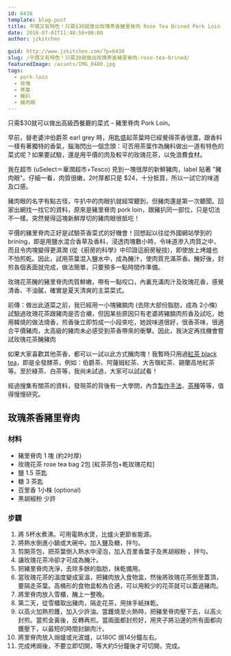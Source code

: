 ```yaml
---
id: 6438
template: blog-post
title: 平價又有特色！只需$30就做出玫瑰茶香豬里脊肉 Rose Tea Brined Pork Loin
date: 2016-07-01T11:48:58+00:00
author: jzkitchen

guid: http://www.jzkitchen.com/?p=6438
slug: /平價又有特色！只需30就做出玫瑰茶香豬里脊肉-rose-tea-brined/
featuredImage: /assets/IMG_0480.jpg
tags:
  - pork-loin
  - 玫塊
  - 茶葉
  - 豬扒
  - 豬肉眼
---
```

只需$30就可以做出高級西餐廳的菜式 &#8211; 豬里脊肉 Pork Loin。

早前，替老婆沖伯爵茶 earl grey 時，用匙盛起茶葉時已經覺得茶香很濃，跟香料一樣有著獨特的香氣，腦海閃出一個念頭：可否用茶葉作為醃料做出一道有特色的菜式呢？如果要試驗，還是用平價的肉及較平的玫瑰花茶，以免浪費食材。

<!--more-->

我在超市 (uSelect＝華潤超市+Tesco) 見到一塊很厚的新鮮豬肉，label 貼著 "豬肉眼"。仔細一看，肉質很嫩，2吋厚都只是 $24，十分抵買，所以一試它的味道及口感。

豬肉眼的名字有點古怪，牛扒中的肉眼扒就經常聽到，但豬肉還是第一次聽聞。回家出網找一找它的資料，原來是豬里脊肉 pork loin，跟豬扒同一部位，只是切法不一樣。突然覺得這塊新鮮厚切的豬肉眼很抵吃！

平價的豬里脊肉正好是試驗茶香菜式的好機會！回想起以往從外國網站學到的 brining，即是用鹽水混合香草及香料，浸透肉塊數小時，令味道滲入肉質之中，而且令肉塊變得更濕潤 (從《廚房的科學》中印證這廚房秘技)，即使放上烤爐也不怕煎乾。因此，試用茶葉混入鹽水中，成為醃汁，使肉質充滿茶香。醃好後，封煎各個表面就完成，做法簡單，只要預多一點時間作準備。

玫瑰花茶醃的豬里脊肉肉質鮮嫩，帶有一點咬口，內裏充滿肉汁及玫瑰花香，感覺清香、不油膩，確實是夏天清爽的主菜菜式。

前傳：做出此道菜之前，我已經用一小塊豬腩肉 (去除大部份脂肪，成為 2小條) 試驗過玫瑰花茶跟豬肉是否合襯，但因某些原因只有老婆將豬腩肉煎香及試吃，她用韓燒的做法燒香，煎香後立即剪成一小段來吃，她說味道很好，很香茶味，很適合平價豬肉，太高級的豬肉未必感受到茶香帶來的衝擊。因此，我決定再找機會嘗試玫瑰花茶醃豬肉

如果大家喜歡其他茶香，都可以一試以此方式醃肉塊！我暫時只用過[紅茶 black tea](https://zh.wikipedia.org/wiki/%E7%BA%A2%E8%8C%B6)，即是全發酵茶，例如：伯爵茶、阿薩姆紅茶、大吉嶺紅茶、錫蘭高地紅茶等。至於綠茶、白茶等，我尚未試過，大家可以試試看！

經過搜集有關茶的資料，發現茶的背後有一大學問，內含[製作手法](http://rthk.hk/chiculture/tea/steps.htm)、[茶種](http://rthk.hk/chiculture/tea/categories.htm)等等，值得慢慢研究。

## 玫瑰茶香豬里脊肉

### 材料

* 豬里脊肉 1 塊 (約2吋厚)
* 玫瑰花茶 rose tea bag 2包 [紅茶茶包+乾玫瑰花粒]
* 鹽 1.5 茶匙
* 糖 3 茶匙
* 百里香 1小株 (optional)
* 黑胡椒粉 少許

### 步驟

1. 將 5杯水煮沸。可用電熱水煲，比爐火更節省能源。
2. 將熱水倒進小鍋或大碗中。加入鹽及糖，拌勻。
3. 剪開茶包，把茶葉倒入熱水中浸泡，加入百里香葉子及黑胡椒粉 ，拌勻。
4. 讓玫瑰花茶冷卻才可成為醃汁。
5. 把豬里脊肉洗淨，去除多餘的脂肪，抹乾備用。
6. 當玫瑰花茶的溫度變成室溫，把豬肉放入食物盒，然後將玫瑰花茶倒至蓋頂，要隔走茶葉。高桶形的食物盒較為合適，可以用較少的花茶就可以蓋過豬肉。
7. 將里脊肉放入雪櫃，醃上一整晚。
8. 第二天，從雪櫃取出豬肉，隔走花茶，用抹手紙抹乾。
9. 以高火加熱煎鑊，加入少許油。當鑊燒至火熱時，把豬里脊肉壓下去，以高火封煎。當煎金黃後，反轉再煎。當兩面都封煎好，用夾子將沿邊的所有面都向鑊壓下，以最短的時間封鎖肉汁。
10. 將里脊肉放入焗爐或光波爐，以180C 焗14分鐘左右。
11. 完成烤焗後，不要立即切開，等大約5分鐘後才可切開，完成。